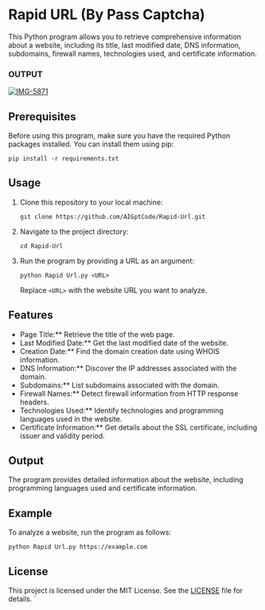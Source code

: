 # Rapid URL (By Pass Captcha) 

This Python program allows you to retrieve comprehensive information about a website, including its title, last modified date, DNS information, subdomains, firewall names, technologies used, and certificate information.

### OUTPUT 
<a href="https://ibb.co/NNTtpC9"><img src="https://i.ibb.co/s1WbQRK/IMG-5871.jpg" alt="IMG-5871" border="0"></a>

## Prerequisites

Before using this program, make sure you have the required Python packages installed. You can install them using pip:

```
pip install -r requirements.txt
```

## Usage

1. Clone this repository to your local machine:

   ```
   git clone https://github.com/AIGptCode/Rapid-Url.git
   ```

2. Navigate to the project directory:

   ```
   cd Rapid-Url
   ```

3. Run the program by providing a URL as an argument:

   ```
   python Rapid Url.py <URL>
   ```

   Replace `<URL>` with the website URL you want to analyze.

## Features

- Page Title:** Retrieve the title of the web page.
- Last Modified Date:** Get the last modified date of the website.
- Creation Date:** Find the domain creation date using WHOIS information.
- DNS Information:** Discover the IP addresses associated with the domain.
- Subdomains:** List subdomains associated with the domain.
- Firewall Names:** Detect firewall information from HTTP response headers.
- Technologies Used:** Identify technologies and programming languages used in the website.
- Certificate Information:** Get details about the SSL certificate, including issuer and validity period.

## Output

The program provides detailed information about the website, including programming languages used and certificate information.

## Example

To analyze a website, run the program as follows:

```
python Rapid Url.py https://example.com
```

## License

This project is licensed under the MIT License. See the [LICENSE](LICENSE) file for details.
`
